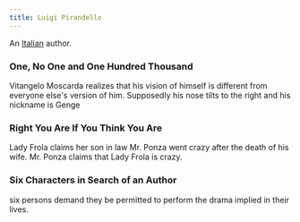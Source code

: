 ```yaml
---
title: Luigi Pirandello
---
```


An [Italian](../index.html) author.

### One, No One and One Hundred Thousand

Vitangelo Moscarda realizes that his vision of himself is different from everyone else's version of him. Supposedly his nose tilts to the right and his nickname is Genge

### Right You Are If You Think You Are

Lady Frola claims her son in law Mr. Ponza went crazy after the death of his wife. Mr. Ponza claims that Lady Frola is crazy.

### Six Characters in Search of an Author

six persons demand they be permitted to perform the drama implied in their lives.
